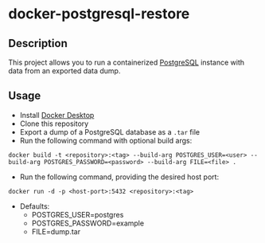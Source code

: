 # docker-postgresql-restore

## Description

This project allows you to run a containerized [PostgreSQL](https://www.postgresql.org/) instance with data from an exported data dump.

## Usage
* Install [Docker Desktop](https://www.docker.com/products/docker-desktop)
* Clone this repository
* Export a dump of a PostgreSQL database as a `.tar` file
* Run the following command with optional build args:

`docker build -t <repository>:<tag> --build-arg POSTGRES_USER=<user> --build-arg POSTGRES_PASSWORD=<password> --build-arg FILE=<file> .`

* Run the following command, providing the desired host port:

`docker run -d -p <host-port>:5432 <repository>:<tag>`

* Defaults:
    * POSTGRES_USER=postgres
    * POSTGRES_PASSWORD=example
    * FILE=dump.tar
